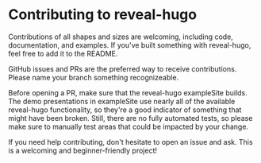 # Contributing to reveal-hugo

Contributions of all shapes and sizes are welcoming, including code, documentation, and examples. If you've built something with reveal-hugo, feel free to add it to the README.

GitHub issues and PRs are the preferred way to receive contributions. Please name your branch something recognizeable.

Before opening a PR, make sure that the reveal-hugo exampleSite builds. The demo presentations in exampleSite use nearly all of the available reveal-hugo functionality, so they're a good indicator of something that might have been broken. Still, there are no fully automated tests, so please make sure to manually test areas that could be impacted by your change.

If you need help contributing, don't hesitate to open an issue and ask. This is a welcoming and beginner-friendly project!
